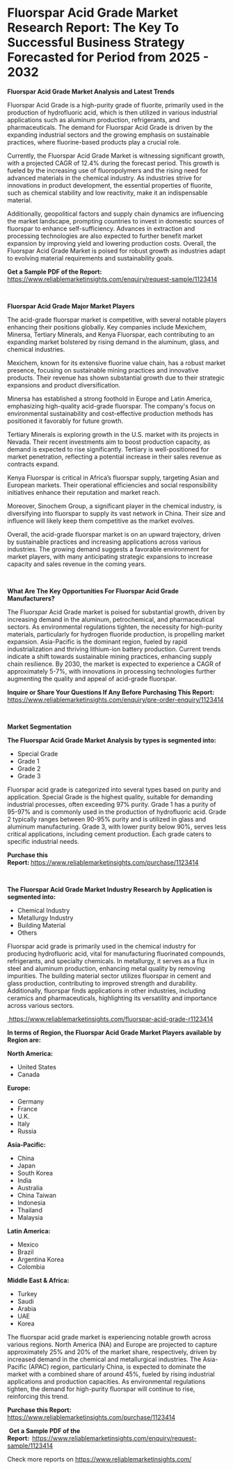 <p><h1>Fluorspar Acid Grade Market Research Report: The Key To Successful Business Strategy Forecasted for Period from 2025 - 2032</h1></p><p><strong>Fluorspar Acid Grade Market Analysis and Latest Trends</strong></p>
<p><p>Fluorspar Acid Grade is a high-purity grade of fluorite, primarily used in the production of hydrofluoric acid, which is then utilized in various industrial applications such as aluminum production, refrigerants, and pharmaceuticals. The demand for Fluorspar Acid Grade is driven by the expanding industrial sectors and the growing emphasis on sustainable practices, where fluorine-based products play a crucial role.</p><p>Currently, the Fluorspar Acid Grade Market is witnessing significant growth, with a projected CAGR of 12.4% during the forecast period. This growth is fueled by the increasing use of fluoropolymers and the rising need for advanced materials in the chemical industry. As industries strive for innovations in product development, the essential properties of fluorite, such as chemical stability and low reactivity, make it an indispensable material.</p><p>Additionally, geopolitical factors and supply chain dynamics are influencing the market landscape, prompting countries to invest in domestic sources of fluorspar to enhance self-sufficiency. Advances in extraction and processing technologies are also expected to further benefit market expansion by improving yield and lowering production costs. Overall, the Fluorspar Acid Grade Market is poised for robust growth as industries adapt to evolving material requirements and sustainability goals.</p></p>
<p><strong>Get a Sample PDF of the Report:&nbsp;</strong> <a href="https://www.reliablemarketinsights.com/enquiry/request-sample/1123414?utm_campaign=2642&utm_medium=2&utm_source=Github&utm_content=ia&utm_term=04042025&utm_id=fluorspar-acid-grade">https://www.reliablemarketinsights.com/enquiry/request-sample/1123414</a></p>
<p>&nbsp;</p>
<p><strong>Fluorspar Acid Grade Major Market Players</strong></p>
<p><p>The acid-grade fluorspar market is competitive, with several notable players enhancing their positions globally. Key companies include Mexichem, Minersa, Tertiary Minerals, and Kenya Fluorspar, each contributing to an expanding market bolstered by rising demand in the aluminum, glass, and chemical industries.</p><p>Mexichem, known for its extensive fluorine value chain, has a robust market presence, focusing on sustainable mining practices and innovative products. Their revenue has shown substantial growth due to their strategic expansions and product diversification.</p><p>Minersa has established a strong foothold in Europe and Latin America, emphasizing high-quality acid-grade fluorspar. The company's focus on environmental sustainability and cost-effective production methods has positioned it favorably for future growth. </p><p>Tertiary Minerals is exploring growth in the U.S. market with its projects in Nevada. Their recent investments aim to boost production capacity, as demand is expected to rise significantly. Tertiary is well-positioned for market penetration, reflecting a potential increase in their sales revenue as contracts expand.</p><p>Kenya Fluorspar is critical in Africa’s fluorspar supply, targeting Asian and European markets. Their operational efficiencies and social responsibility initiatives enhance their reputation and market reach.</p><p>Moreover, Sinochem Group, a significant player in the chemical industry, is diversifying into fluorspar to supply its vast network in China. Their size and influence will likely keep them competitive as the market evolves. </p><p>Overall, the acid-grade fluorspar market is on an upward trajectory, driven by sustainable practices and increasing applications across various industries. The growing demand suggests a favorable environment for market players, with many anticipating strategic expansions to increase capacity and sales revenue in the coming years.</p></p>
<p>&nbsp;</p>
<p><strong>What Are The Key Opportunities For Fluorspar Acid Grade Manufacturers?</strong></p>
<p><p>The Fluorspar Acid Grade market is poised for substantial growth, driven by increasing demand in the aluminum, petrochemical, and pharmaceutical sectors. As environmental regulations tighten, the necessity for high-purity materials, particularly for hydrogen fluoride production, is propelling market expansion. Asia-Pacific is the dominant region, fueled by rapid industrialization and thriving lithium-ion battery production. Current trends indicate a shift towards sustainable mining practices, enhancing supply chain resilience. By 2030, the market is expected to experience a CAGR of approximately 5-7%, with innovations in processing technologies further augmenting the quality and appeal of acid-grade fluorspar.</p></p>
<p><strong>Inquire or Share Your Questions If Any Before Purchasing This Report:</strong> <a href="https://www.reliablemarketinsights.com/enquiry/pre-order-enquiry/1123414?utm_campaign=2642&utm_medium=2&utm_source=Github&utm_content=ia&utm_term=04042025&utm_id=fluorspar-acid-grade">https://www.reliablemarketinsights.com/enquiry/pre-order-enquiry/1123414</a></p>
<p>&nbsp;</p>
<p><strong>Market Segmentation</strong></p>
<p><strong>The Fluorspar Acid Grade Market Analysis by types is segmented into:</strong></p>
<p><ul><li>Special Grade</li><li>Grade 1</li><li>Grade 2</li><li>Grade 3</li></ul></p>
<p><p>Fluorspar acid grade is categorized into several types based on purity and application. Special Grade is the highest quality, suitable for demanding industrial processes, often exceeding 97% purity. Grade 1 has a purity of 95-97% and is commonly used in the production of hydrofluoric acid. Grade 2 typically ranges between 90-95% purity and is utilized in glass and aluminum manufacturing. Grade 3, with lower purity below 90%, serves less critical applications, including cement production. Each grade caters to specific industrial needs.</p></p>
<p><strong>Purchase this Report:&nbsp;</strong><a href="https://www.reliablemarketinsights.com/purchase/1123414?utm_campaign=2642&utm_medium=2&utm_source=Github&utm_content=ia&utm_term=04042025&utm_id=fluorspar-acid-grade">https://www.reliablemarketinsights.com/purchase/1123414</a></p>
<p>&nbsp;</p>
<p><strong>The Fluorspar Acid Grade Market Industry Research by Application is segmented into:</strong></p>
<p><ul><li>Chemical Industry</li><li>Metallurgy Industry</li><li>Building Material</li><li>Others</li></ul></p>
<p><p>Fluorspar acid grade is primarily used in the chemical industry for producing hydrofluoric acid, vital for manufacturing fluorinated compounds, refrigerants, and specialty chemicals. In metallurgy, it serves as a flux in steel and aluminum production, enhancing metal quality by removing impurities. The building material sector utilizes fluorspar in cement and glass production, contributing to improved strength and durability. Additionally, fluorspar finds applications in other industries, including ceramics and pharmaceuticals, highlighting its versatility and importance across various sectors.</p></p>
<p><a href="https://www.reliablemarketinsights.com/fluorspar-acid-grade-r1123414?utm_campaign=2642&utm_medium=2&utm_source=Github&utm_content=ia&utm_term=04042025&utm_id=fluorspar-acid-grade">&nbsp;https://www.reliablemarketinsights.com/fluorspar-acid-grade-r1123414</a></p>
<p><strong>In terms of Region, the Fluorspar Acid Grade Market Players available by Region are:</strong></p>
<p>
    <p> <strong> North America: </strong>
        <ul>
            <li>United States</li>
            <li>Canada</li>
        </ul>
        </p> 
    <p> <strong> Europe: </strong>
        <ul>
            <li>Germany</li>
            <li>France</li>
            <li>U.K.</li>
            <li>Italy</li>
            <li>Russia</li>
        </ul>
        </p> 
    <p> <strong> Asia-Pacific: </strong>
        <ul>
            <li>China</li>
            <li>Japan</li>
            <li>South Korea</li>
            <li>India</li>
            <li>Australia</li>
            <li>China Taiwan</li>
            <li>Indonesia</li>
            <li>Thailand</li>
            <li>Malaysia</li>
        </ul>
        </p> 
    <p> <strong> Latin America: </strong>
        <ul>
            <li>Mexico</li>
            <li>Brazil</li>
            <li>Argentina Korea</li>
            <li>Colombia</li>
        </ul>
        </p> 
    <p> <strong> Middle East & Africa: </strong>
        <ul>
            <li>Turkey</li>
            <li>Saudi</li>
            <li>Arabia</li>
            <li>UAE</li>
            <li>Korea</li>
        </ul>
    </p>
    </p>
<p><p>The fluorspar acid grade market is experiencing notable growth across various regions. North America (NA) and Europe are projected to capture approximately 25% and 20% of the market share, respectively, driven by increased demand in the chemical and metallurgical industries. The Asia-Pacific (APAC) region, particularly China, is expected to dominate the market with a combined share of around 45%, fueled by rising industrial applications and production capacities. As environmental regulations tighten, the demand for high-purity fluorspar will continue to rise, reinforcing this trend.</p></p>
<p><strong>Purchase this Report: </strong><a href="https://www.reliablemarketinsights.com/purchase/1123414?utm_campaign=2642&utm_medium=2&utm_source=Github&utm_content=ia&utm_term=04042025&utm_id=fluorspar-acid-grade">https://www.reliablemarketinsights.com/purchase/1123414</a></p>
<p>&nbsp;<strong>Get a Sample PDF of the Report:&nbsp;&nbsp;</strong><a href="https://www.reliablemarketinsights.com/enquiry/request-sample/1123414?utm_campaign=2642&utm_medium=2&utm_source=Github&utm_content=ia&utm_term=04042025&utm_id=fluorspar-acid-grade">https://www.reliablemarketinsights.com/enquiry/request-sample/1123414</a></p>
<p><strong></strong></p>
<p>Check more reports on <a href="https://www.reliablemarketinsights.com/?utm_campaign=2642&utm_medium=2&utm_source=Github&utm_content=ia&utm_term=04042025&utm_id=fluorspar-acid-grade">https://www.reliablemarketinsights.com/</a></p>